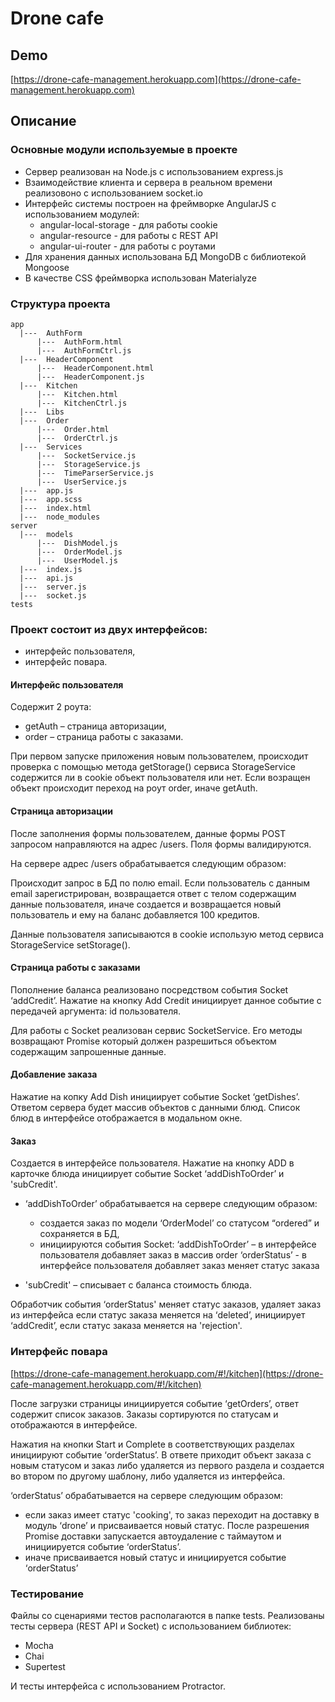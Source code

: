 # Drone cafe

## Demo
[https://drone-cafe-management.herokuapp.com](https://drone-cafe-management.herokuapp.com)

## Описание

### Основные модули используемые в проекте
* Сервер реализован на Node.js с использованием express.js
* Взаимодействие клиента и сервера в реальном времени реализовоно с использованием socket.io
* Интерфейс системы построен на фреймворке AngularJS с использованием модулей:
  * angular-local-storage - для работы cookie
  * angular-resource - для работы с REST API
  * angular-ui-router - для работы с роутами
* Для хранения данных использована БД MongoDB с библиотекой Mongoose
* В качестве CSS фреймворка использован Materialyze


### Структура проекта 
```
app		
  |---	AuthForm	
      |---	AuthForm.html
      |---	AuthFormCtrl.js
  |---	HeaderComponent	
      |---	HeaderComponent.html
      |---	HeaderComponent.js
  |---	Kitchen	
      |---	Kitchen.html
      |---	KitchenCtrl.js
  |---	Libs	
  |---	Order	
      |---	Order.html
      |---	OrderCtrl.js
  |---	Services	
      |---	SocketService.js
      |---	StorageService.js
      |---	TimeParserService.js
      |---	UserService.js
  |---	app.js	
  |---	app.scss	
  |---	index.html	
  |---	node_modules	
server		
  |---	models	
      |---	DishModel.js
      |---	OrderModel.js
      |---	UserModel.js
  |---	index.js	
  |---	api.js	
  |---	server.js	
  |---	socket.js	
tests		
```
### Проект состоит из двух интерфейсов:
* интерфейс пользователя,
* интерфейс повара.


#### Интерфейс пользователя

Содержит 2 роута:
*	getAuth – страница авторизации,
*	order – страница работы с заказами.

При первом запуске приложения новым пользователем, происходит проверка с помощью метода getStorage() сервиса StorageService содержится ли в cookie объект пользователя или нет. Если возращен объект происходит переход на роут order, иначе getAuth.

#### Страница авторизации

После заполнения формы пользователем, данные формы POST запросом направляются на адрес /users. Поля формы валидируются.

На сервере  адрес /users обрабатывается следующим образом:

Происходит запрос в БД по полю email. Если пользователь с данным email зарегистрирован, возвращается ответ с телом содержащим данные пользователя, иначе создается и возвращается новый пользователь и ему на баланс добавляется 100 кредитов.

Данные пользователя записываются в cookie использую метод сервиса StorageService setStorage().

#### Страница работы с заказами
Пополнение баланса реализовано посредством события Socket ‘addCredit’. Нажатие на кнопку Add Credit инициирует данное событие с передачей аргумента: id пользователя. 

Для работы с Socket реализован сервис SocketService. Его методы возвращают Promise который должен разрешиться объектом содержащим запрошенные данные.

#### Добавление заказа 
Нажатие на копку Add Dish инициирует событие Socket ‘getDishes’. Ответом сервера будет массив объектов с данными блюд. Список блюд в интерфейсе отображается в модальном окне.

#### Заказ
Создается в интерфейсе пользователя. Нажатие на кнопку ADD в карточке блюда инициирует событие Socket ‘addDishToOrder’ и 'subCredit'.

* ‘addDishToOrder’ обрабатывается на сервере следующим образом:
  -  создается заказ по модели ‘OrderModel’ со статусом “ordered” и сохраняется в БД,
  - инициируются события Socket: 
    ‘addDishToOrder’ – в интерфейсе пользователя добавляет заказ в массив order
    ‘orderStatus’ - в интерфейсе пользователя добавляет заказ меняет статус заказа

* 'subCredit' – списывает с баланса стоимость блюда.

Обработчик события ‘orderStatus' меняет статус заказов, удаляет заказ из интерфейса если статус заказа меняется на ‘deleted’, инициирует ‘addCredit’, если статус заказа меняется на 'rejection'.

### Интерфейс повара
[https://drone-cafe-management.herokuapp.com/#!/kitchen](https://drone-cafe-management.herokuapp.com/#!/kitchen)

После загрузки страницы инициируется событие ‘getOrders’, ответ содержит список заказов. Заказы сортируются по статусам  и отображаются в интерфейсе.

Нажатия на кнопки Start и Complete в соответствующих разделах инициируют событие  ‘orderStatus’. В ответе приходит объект заказа с новым статусом и заказ либо удаляется из первого раздела и создается во втором по другому шаблону, либо удаляется из интерфейса.

‘orderStatus’ обрабатывается на сервере следующим образом:
- если заказ имеет статус 'cooking', то заказ переходит на доставку в модуль ‘drone’ и присваивается новый статус. После разрешения Promise доставки запускается автоудаление с таймаутом и инициируется событие  ‘orderStatus’.
 - иначе присваивается новый статус и инициируется событие  ‘orderStatus’
 
 ### Тестирование
 Файлы со сценариями тестов располагаются в папке tests.
 Реализованы тесты сервера (REST API и Socket) с использованием библиотек:
 -	Mocha
 -	Chai
 -	Supertest
 
 И тесты интерфейса с использованием Protractor.



